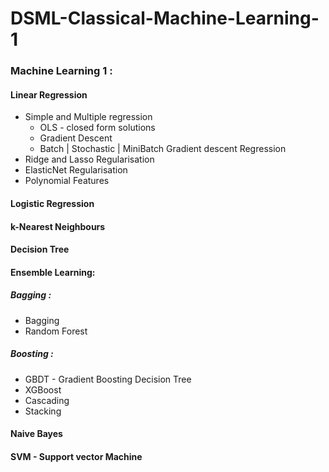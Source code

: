 # DSML-Classical-Machine-Learning-1

### Machine Learning 1 :

#### Linear Regression 
- Simple and Multiple regression 
  - OLS - closed form solutions
  - Gradient Descent 
  - Batch | Stochastic | MiniBatch Gradient descent Regression
- Ridge and Lasso Regularisation
- ElasticNet Regularisation 
- Polynomial Features

#### Logistic Regression 
#### k-Nearest Neighbours 
 
#### Decision Tree
#### Ensemble Learning: 
##### Bagging :
  - Bagging 
  - Random Forest
##### Boosting :
  - GBDT - Gradient Boosting Decision Tree
  - XGBoost 
  - Cascading
  - Stacking
 
#### Naive Bayes 
#### SVM - Support vector Machine
 
 
    
    
 
 

